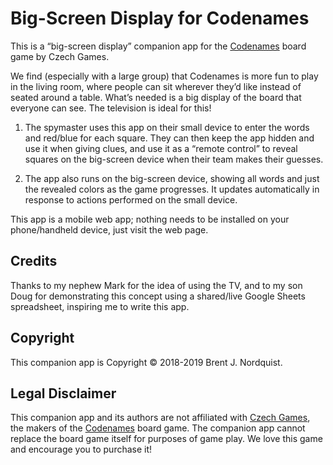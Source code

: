 # Big-Screen Display for Codenames

This is a “big-screen display” companion app for the [Codenames](https://en.wikipedia.org/wiki/Codenames_(board_game)) board game by Czech Games.

We find (especially with a large group) that Codenames is more fun to play in the living room, where people can sit wherever they’d like instead of seated around a table. What’s needed is a big display of the board that everyone can see. The television is ideal for this!

1. The spymaster uses this app on their small device to enter the words and red/blue for each square. They can then keep the app hidden and use it when giving clues, and use it as a “remote control” to reveal squares on the big-screen device when their team makes their guesses.

1. The app also runs on the big-screen device, showing all words and just the revealed colors as the game progresses. It updates automatically in response to actions performed on the small device.

This app is a mobile web app; nothing needs to be installed on your phone/handheld device, just visit the web page.

## Credits

Thanks to my nephew Mark for the idea of using the TV, and to my son Doug for demonstrating this concept using a shared/live Google Sheets spreadsheet, inspiring me to write this app.

## Copyright

This companion app is Copyright © 2018-2019 Brent J. Nordquist.

## Legal Disclaimer

This companion app and its authors are not affiliated with [Czech Games](https://czechgames.com/), the makers of the [Codenames](http://codenamesgame.com/) board game. The companion app cannot replace the board game itself for purposes of game play. We love this game and encourage you to purchase it!
